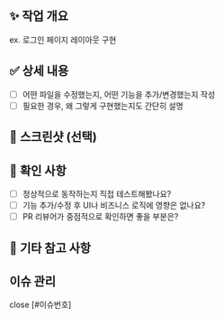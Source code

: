 ## ✨ 작업 개요

ex. 로그인 페이지 레이아웃 구현

## ✅ 상세 내용

-   [ ] 어떤 파일을 수정했는지, 어떤 기능을 추가/변경했는지 작성
-   [ ] 필요한 경우, 왜 그렇게 구현했는지도 간단히 설명

## 📸 스크린샷 (선택)

## 🧪 확인 사항

-   [ ] 정상적으로 동작하는지 직접 테스트해봤나요?
-   [ ] 기능 추가/수정 후 UI나 비즈니스 로직에 영향은 없나요?
-   [ ] PR 리뷰어가 중점적으로 확인하면 좋을 부분은?

## 🙏 기타 참고 사항

## 이슈 관리

close [#이슈번호]
